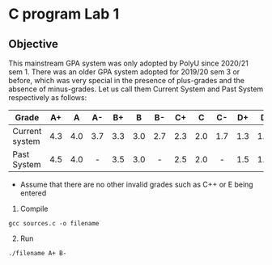 # C program Lab 1

## **Objective**

This mainstream GPA system was only adopted by PolyU since 2020/21 sem 1. There was an older GPA
system adopted for 2019/20 sem 3 or before, which was very special in the presence of plus-grades and
the absence of minus-grades. Let us call them Current System and Past System respectively as follows:

|Grade          |A+ |A  |A- |B+ |B  |B- |C+ |C  |C- |D+ |D  |D- |F  |
|---------------|:-:|:-:|:-:|:-:|:-:|:-:|:-:|:-:|:-:|:-:|:-:|:-:|:-:|
|Current system |4.3|4.0|3.7|3.3|3.0|2.7|2.3|2.0|1.7|1.3|1.0| - |0.0|
|Past System    |4.5|4.0| - |3.5|3.0| - |2.5|2.0| - |1.5|1.0| - |0.0|

+ Assume that there are no other invalid grades such as C++ or E being entered

1. Compile  
```
gcc sources.c -o filename
```
2. Run
```
./filename A+ B- 
